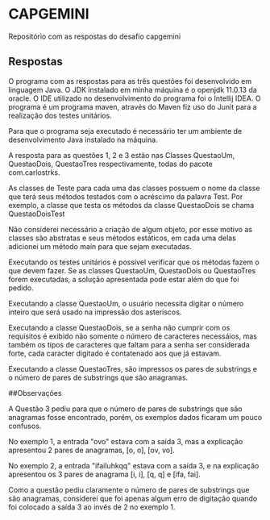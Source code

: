 # CAPGEMINI
Repositório com as respostas do desafio capgemini

## Respostas

O programa com as respostas para as três questões foi desenvolvido em linguagem Java.
O JDK instalado em minha máquina é o openjdk 11.0.13 da oracle.
O IDE utilizado no desenvolvimento do programa foi o Intellij IDEA.
O programa é um programa maven, através do Maven fiz uso do Junit para a realização dos testes unitários.

Para que o programa seja executado é necessário ter um ambiente de desenvolvimento Java instalado na máquina.

A resposta para as questões 1, 2 e 3 estão nas Classes QuestaoUm, QuestaoDois, QuestaoTres respectivamente, todas do pacote com.carlostrks.

As classes de Teste para cada uma das classes possuem o nome da classe que terá seus métodos testados com o acréscimo da palavra Test.
Por exemplo, a classe que testa os métodos da classe QuestaoDois se chama QuestaoDoisTest


Não considerei necessário a criação de algum objeto, por esse motivo as classes são abstratas e seus métodos estáticos,
em cada uma delas adicionei um método main para que sejam executadas.

Executando os testes unitários é possível verificar que os métodas fazem o que devem fazer.
Se as classes QuestaoUm, QuestaoDois ou QuestaoTres forem executadas, a solução apresentada pode estar além do que foi pedido.

Executando a classe QuestaoUm, o usuário necessita digitar o número inteiro que será usado na impressão dos asteriscos.
 
Executando a classe QuestaoDois, se a senha não cumprir com os requisitos é exibido não somente o número de caracteres necessáios,
mas também os tipos de caracteres que faltam para a senha ser considerada forte, cada caracter digitado é contatenado aos que já estavam.

Executando a classe QuestaoTres, são impressos os pares de substrings e o número de pares de substrings que são anagramas.


##Observações

A Questão 3 pediu para que o número de pares de substrings que são anagramas fosse encontrado, porém, os exemplos dados ficaram um pouco confusos.

No exemplo 1, a entrada "ovo" estava com a saída 3, mas a explicação apresentou 2 pares de anagramas, [o, o], [ov, vo].

No exemplo 2, a entrada "ifailuhkqq" estava com a saída 3, e na explicação apresentou os 3 pares de anagrama [i, i], [q, q] e [ifa, fai].

Como a questão pediu claramente o número de pares de substrings que são anagramas, 
considerei que foi apenas algum erro de digitação quando foi colocado a saída 3 ao invés de 2 no exemplo 1.


